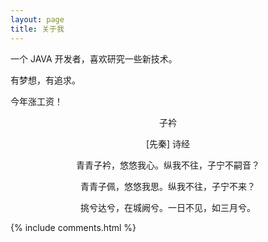```yaml
---
layout: page
title: 关于我 
---
```


一个 JAVA 开发者，喜欢研究一些新技术。
<p>
有梦想，有追求。
<p>
今年涨工资！

<p>

<p>

<p>

<p align="center">
子衿
<p align="center">
[先秦] 诗经
<p align="center">
青青子衿，悠悠我心。纵我不往，子宁不嗣音？
<p align="center">
青青子佩，悠悠我思。纵我不往，子宁不来？
<p align="center">
挑兮达兮，在城阙兮。一日不见，如三月兮。


{% include comments.html %}

